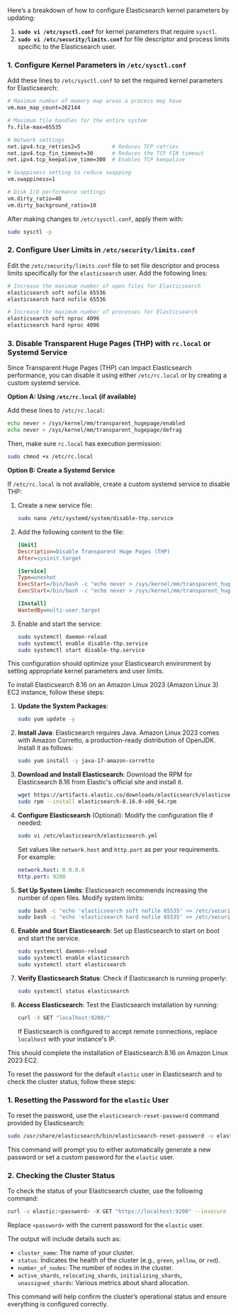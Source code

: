 Here’s a breakdown of how to configure Elasticsearch kernel parameters by updating:

1. **`sudo vi /etc/sysctl.conf`** for kernel parameters that require `sysctl`.
2. **`sudo vi /etc/security/limits.conf`** for file descriptor and process limits specific to the Elasticsearch user.

### 1. **Configure Kernel Parameters in `/etc/sysctl.conf`**
Add these lines to `/etc/sysctl.conf` to set the required kernel parameters for Elasticsearch:

```bash
# Maximum number of memory map areas a process may have
vm.max_map_count=262144

# Maximum file handles for the entire system
fs.file-max=65535

# Network settings
net.ipv4.tcp_retries2=5          # Reduces TCP retries
net.ipv4.tcp_fin_timeout=30      # Reduces the TCP FIN timeout
net.ipv4.tcp_keepalive_time=300  # Enables TCP keepalive

# Swappiness setting to reduce swapping
vm.swappiness=1

# Disk I/O performance settings
vm.dirty_ratio=40
vm.dirty_background_ratio=10
```

After making changes to `/etc/sysctl.conf`, apply them with:

```bash
sudo sysctl -p
```

### 2. **Configure User Limits in `/etc/security/limits.conf`**
Edit the `/etc/security/limits.conf` file to set file descriptor and process limits specifically for the `elasticsearch` user. Add the following lines:

```bash
# Increase the maximum number of open files for Elasticsearch
elasticsearch soft nofile 65536
elasticsearch hard nofile 65536

# Increase the maximum number of processes for Elasticsearch
elasticsearch soft nproc 4096
elasticsearch hard nproc 4096
```

### 3. **Disable Transparent Huge Pages (THP) with `rc.local` or Systemd Service**

Since Transparent Huge Pages (THP) can impact Elasticsearch performance, you can disable it using either `/etc/rc.local` or by creating a custom systemd service.

**Option A: Using `/etc/rc.local` (if available)**

Add these lines to `/etc/rc.local`:

```bash
echo never > /sys/kernel/mm/transparent_hugepage/enabled
echo never > /sys/kernel/mm/transparent_hugepage/defrag
```

Then, make sure `rc.local` has execution permission:

```bash
sudo chmod +x /etc/rc.local
```

**Option B: Create a Systemd Service**

If `/etc/rc.local` is not available, create a custom systemd service to disable THP:

1. Create a new service file:

   ```bash
   sudo nano /etc/systemd/system/disable-thp.service
   ```

2. Add the following content to the file:

   ```ini
   [Unit]
   Description=Disable Transparent Huge Pages (THP)
   After=sysinit.target

   [Service]
   Type=oneshot
   ExecStart=/bin/bash -c "echo never > /sys/kernel/mm/transparent_hugepage/enabled"
   ExecStart=/bin/bash -c "echo never > /sys/kernel/mm/transparent_hugepage/defrag"

   [Install]
   WantedBy=multi-user.target
   ```

3. Enable and start the service:

   ```bash
   sudo systemctl daemon-reload
   sudo systemctl enable disable-thp.service
   sudo systemctl start disable-thp.service
   ```

This configuration should optimize your Elasticsearch environment by setting appropriate kernel parameters and user limits.

To install Elasticsearch 8.16 on an Amazon Linux 2023 (Amazon Linux 3) EC2 instance, follow these steps:

1. **Update the System Packages**:
   ```bash
   sudo yum update -y
   ```

2. **Install Java**:
   Elasticsearch requires Java. Amazon Linux 2023 comes with Amazon Corretto, a production-ready distribution of OpenJDK. Install it as follows:
   ```bash
   sudo yum install -y java-17-amazon-corretto
   ```

3. **Download and Install Elasticsearch**:
   Download the RPM for Elasticsearch 8.16 from Elastic's official site and install it.

   ```bash
   wget https://artifacts.elastic.co/downloads/elasticsearch/elasticsearch-8.16.0-x86_64.rpm
   sudo rpm --install elasticsearch-8.16.0-x86_64.rpm
   ```

4. **Configure Elasticsearch** (Optional):
   Modify the configuration file if needed:
   ```bash
   sudo vi /etc/elasticsearch/elasticsearch.yml
   ```
   Set values like `network.host` and `http.port` as per your requirements. For example:
   ```yaml
   network.host: 0.0.0.0
   http.port: 9200
   ```

5. **Set Up System Limits**:
   Elasticsearch recommends increasing the number of open files. Modify system limits:
   ```bash
   sudo bash -c "echo 'elasticsearch soft nofile 65535' >> /etc/security/limits.conf"
   sudo bash -c "echo 'elasticsearch hard nofile 65535' >> /etc/security/limits.conf"
   ```

6. **Enable and Start Elasticsearch**:
   Set up Elasticsearch to start on boot and start the service.
   ```bash
   sudo systemctl daemon-reload
   sudo systemctl enable elasticsearch
   sudo systemctl start elasticsearch
   ```

7. **Verify Elasticsearch Status**:
   Check if Elasticsearch is running properly:
   ```bash
   sudo systemctl status elasticsearch
   ```

8. **Access Elasticsearch**:
   Test the Elasticsearch installation by running:
   ```bash
   curl -X GET "localhost:9200/"
   ```
   If Elasticsearch is configured to accept remote connections, replace `localhost` with your instance's IP.

This should complete the installation of Elasticsearch 8.16 on Amazon Linux 2023 EC2. 

To reset the password for the default `elastic` user in Elasticsearch and to check the cluster status, follow these steps:

### 1. Resetting the Password for the `elastic` User
To reset the password, use the `elasticsearch-reset-password` command provided by Elasticsearch:

```bash
sudo /usr/share/elasticsearch/bin/elasticsearch-reset-password -u elastic
```

This command will prompt you to either automatically generate a new password or set a custom password for the `elastic` user.

### 2. Checking the Cluster Status
To check the status of your Elasticsearch cluster, use the following command:

```bash
curl -u elastic:<password> -X GET "https://localhost:9200" --insecure
```

Replace `<password>` with the current password for the `elastic` user.

The output will include details such as:
- `cluster_name`: The name of your cluster.
- `status`: Indicates the health of the cluster (e.g., `green`, `yellow`, or `red`).
- `number_of_nodes`: The number of nodes in the cluster.
- `active_shards`, `relocating_shards`, `initializing_shards`, `unassigned_shards`: Various metrics about shard allocation.

This command will help confirm the cluster’s operational status and ensure everything is configured correctly.
